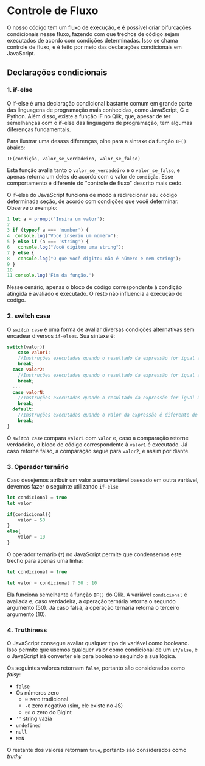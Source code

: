 # Controle de Fluxo
O nosso código tem um fluxo de execução, e é possível criar bifurcações condicionais nesse fluxo, fazendo com que trechos de código sejam executados de acordo com condições determinadas. Isso se chama controle de fluxo, e é feito por meio das declarações condicionais em JavaScript.
## Declarações condicionais
### **1. if-else**

O if-else é uma declaração condicional bastante comum em grande parte das linguagens de programação mais conhecidas, como JavaScript, C e Python. Além disso, existe a função IF no Qlik, que, apesar de ter semelhanças com o if-else das linguagens de programação, tem algumas diferenças fundamentais.

Para ilustrar uma desass diferenças, olhe para a sintaxe da função `IF()` abaixo:

```Excel
IF(condição, valor_se_verdadeiro, valor_se_falso)
```
Esta função avalia tanto o `valor_se_verdadeiro` e o `valor_se_falso`, e apenas retorna um deles de acordo com o valor de `condição`. Esse comportamento é diferente do "controle de fluxo" descrito mais cedo.

O if-else do JavaScript funciona de modo a redirecionar seu código determinada seção, de acordo com condições que você determinar. Observe o exemplo:

```js
1 let a = prompt('Insira um valor');
2
3 if (typeof a === 'number') {
4  console.log("Você inseriu um número");
5 } else if (a === 'string') {
6   console.log("Você digitou uma string");
7 } else {
8   console.log("O que você digitou não é número e nem string");
9 }
10
11 console.log('Fim da função.')
```
Nesse cenário, apenas o bloco de código correspondente à condição atingida é avaliado e executado. O resto não influencia a execução do código.

### **2. switch case**
O *``switch case``* é uma forma de avaliar diversas condições alternativas sem encadear diversos ``if-elses``. Sua sintaxe é:
```js
switch(valor){
    case valor1:
    //Instruções executadas quando o resultado da expressão for igual à valor1
    break;
  case valor2:
    //Instruções executadas quando o resultado da expressão for igual à valor2
    break;
  ...
  case valorN:
    //Instruções executadas quando o resultado da expressão for igual à valorN
    break;
  default:
    //Instruções executadas quando o valor da expressão é diferente de todos os cases
    break;
}
```
O *``switch case``* compara `valor1` com ``valor`` e, caso a comparação retorne verdadeiro, o bloco de código correspondente à ``valor1`` é executado. Já caso retorne falso, a comparação segue para `valor2`, e assim por diante.

### **3. Operador ternário**
Caso desejemos atribuir um valor a uma variável baseado em outra variável, devemos fazer o seguinte utilizando ``if-else``

```js
let condicional = true
let valor

if(condicional){
    valor = 50
}
else{
    valor = 10
}
```
O operador ternário (`?`) no JavaScript permite que condensemos este trecho para apenas uma linha:

```js
let condicional = true

let valor = condicional ? 50 : 10
```
Ela funciona semelhante à função ``IF()`` do Qlik. A variável `condicional` é avaliada e, caso verdadeira, a operação ternária retorna o segundo argumento (50). Já caso falsa, a operação ternária retorna o terceiro argumento (10).

### **4. Truthiness**
O JavaScript consegue avaliar qualquer tipo de variável como booleano. Isso permite que usemos qualquer valor como condicional de um `if/else`, e o JavaScript irá converter ele para booleano seguindo a sua lógica.

Os seguintes valores retornam ``false``, portanto são considerados como *falsy*:

- `false`
- Os números zero
    - `0` zero tradicional
    - `-0` zero negativo (sim, ele existe no JS)
    - `0n` o zero do BigInt
- `''` string vazia
- `undefined`
- `null`
- `NaN`

O restante dos valores retornam ``true``, portanto são considerados como *truthy*


